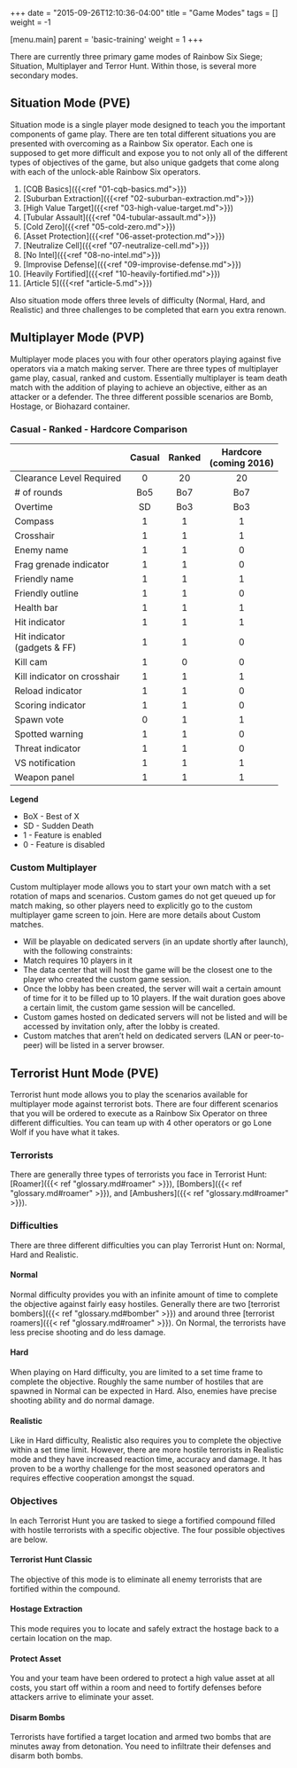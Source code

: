 +++
date = "2015-09-26T12:10:36-04:00"
title = "Game Modes"
tags = []
weight = -1

[menu.main]
  parent = 'basic-training'
  weight = 1
+++

There are currently three primary game modes of Rainbow Six Siege; Situation, Multiplayer and Terror Hunt. Within those, is several more secondary modes.

## Situation Mode (PVE)

Situation mode is a single player mode designed to teach you the important components of game play. There are ten total different situations you are presented with overcoming as a Rainbow Six operator. Each one is supposed to get more difficult and expose you to not only all of the different types of objectives of the game, but also unique gadgets that come along with each of the unlock-able Rainbow Six operators.

1. [CQB Basics]({{<ref "01-cqb-basics.md">}})
1. [Suburban Extraction]({{<ref "02-suburban-extraction.md">}})
1. [High Value Target]({{<ref "03-high-value-target.md">}})
1. [Tubular Assault]({{<ref "04-tubular-assault.md">}})
1. [Cold Zero]({{<ref "05-cold-zero.md">}})
1. [Asset Protection]({{<ref "06-asset-protection.md">}})
1. [Neutralize Cell]({{<ref "07-neutralize-cell.md">}})
1. [No Intel]({{<ref "08-no-intel.md">}})
1. [Improvise Defense]({{<ref "09-improvise-defense.md">}})
1. [Heavily Fortified]({{<ref "10-heavily-fortified.md">}})
1. [Article 5]({{<ref "article-5.md">}})

Also situation mode offers three levels of difficulty (Normal, Hard, and Realistic) and three challenges to be completed that earn you extra renown.

## Multiplayer Mode (PVP)

Multiplayer mode places you with four other operators playing against five operators via a match making server. There are three types of multiplayer game play, casual, ranked and custom. Essentially multiplayer is team death match with the addition of playing to achieve an objective, either as an attacker or a defender. The three different possible scenarios are Bomb, Hostage, or Biohazard container.

### Casual - Ranked - Hardcore Comparison

|                                 | Casual | Ranked | Hardcore<br>(coming 2016) |
| ------------------------------- | :----: | :----: | :-----------------------: |
| Clearance Level Required        | 0      | 20     | 20                        |
| # of rounds                     | Bo5    | Bo7    | Bo7                       |
| Overtime                        | SD     | Bo3    | Bo3                       |
| Compass                         | 1      | 1      | 1                         |
| Crosshair                       | 1      | 1      | 1                         |
| Enemy name                      | 1      | 1      | 0                         |
| Frag grenade indicator          | 1      | 1      | 0                         |
| Friendly name                   | 1      | 1      | 1                         |
| Friendly outline                | 1      | 1      | 0                         |
| Health bar                      | 1      | 1      | 1                         |
| Hit indicator                   | 1      | 1      | 1                         |
| Hit indicator<br>(gadgets & FF) | 1      | 1      | 0                         |
| Kill cam                        | 1      | 0      | 0                         |
| Kill indicator on crosshair     | 1      | 1      | 1                         |
| Reload indicator                | 1      | 1      | 0                         |
| Scoring indicator               | 1      | 1      | 0                         |
| Spawn vote                      | 0      | 1      | 1                         |
| Spotted warning                 | 1      | 1      | 0                         |
| Threat indicator                | 1      | 1      | 0                         |
| VS notification                 | 1      | 1      | 1                         |
| Weapon panel                    | 1      | 1      | 1                         |

**Legend**

* BoX - Best of X
* SD - Sudden Death
* 1 - Feature is enabled
* 0 - Feature is disabled

### Custom Multiplayer

Custom multiplayer mode allows you to start your own match with a set rotation of maps and scenarios. Custom games do not get queued up for match making, so other players need to explicitly go to the custom multiplayer game screen to join. Here are more details about Custom matches.

* Will be playable on dedicated servers (in an update shortly after launch), with the following constraints:
* Match requires 10 players in it
* The data center that will host the game will be the closest one to the player who created the custom game session.
* Once the lobby has been created, the server will wait a certain amount of time for it to be filled up to 10 players. If the wait duration goes above a certain limit, the custom game session will be cancelled.
* Custom games hosted on dedicated servers will not be listed and will be accessed by invitation only, after the lobby is created.
* Custom matches that aren’t held on dedicated servers (LAN or peer-to-peer) will be listed in a server browser.

## Terrorist Hunt Mode (PVE)

Terrorist hunt mode allows you to play the scenarios available for multiplayer mode against terrorist bots. There are four different scenarios that you will be ordered to execute as a Rainbow Six Operator on three different difficulties. You can team up with 4 other operators or go Lone Wolf if you have what it takes.

### Terrorists

There are generally three types of terrorists you face in Terrorist Hunt: [Roamer]({{< ref "glossary.md#roamer" >}}), [Bombers]({{< ref "glossary.md#roamer" >}}), and [Ambushers]({{< ref "glossary.md#roamer" >}}).

### Difficulties

There are three different difficulties you can play Terrorist Hunt on: Normal, Hard and Realistic.

#### Normal

Normal difficulty provides you with an infinite amount of time to complete the objective against fairly easy hostiles. Generally there are two [terrorist bombers]({{< ref "glossary.md#bomber" >}}) and around three [terrorist roamers]({{< ref "glossary.md#roamer" >}}). On Normal, the terrorists have less precise shooting and do less damage.

#### Hard

When playing on Hard difficulty, you are limited to a set time frame to complete the objective. Roughly the same number of hostiles that are spawned in Normal can be expected in Hard. Also, enemies have precise shooting ability and do normal damage.

#### Realistic

Like in Hard difficulty, Realistic also requires you to complete the objective within a set time limit. However, there are more hostile terrorists in Realistic mode and they have increased reaction time, accuracy and damage. It has proven to be a worthy challenge for the most seasoned operators and requires effective cooperation amongst the squad.

### Objectives

In each Terrorist Hunt you are tasked to siege a fortified compound filled with hostile terrorists with a specific objective. The four possible objectives are below.

#### Terrorist Hunt Classic

The objective of this mode is to eliminate all enemy terrorists that are fortified within the compound.

#### Hostage Extraction

This mode requires you to locate and safely extract the hostage back to a certain location on the map.

#### Protect Asset

You and your team have been ordered to protect a high value asset at all costs, you start off within a room and need to fortify defenses before attackers arrive to eliminate your asset.

#### Disarm Bombs

Terrorists have fortified a target location and armed two bombs that are minutes away from detonation. You need to infiltrate their defenses and disarm both bombs.
